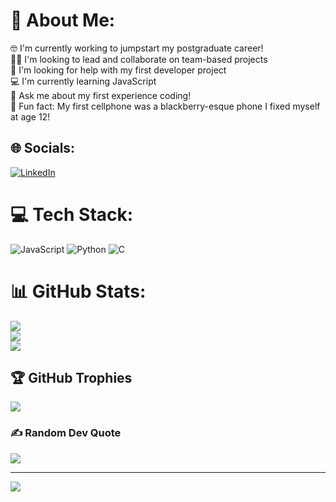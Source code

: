 # 💫 About Me:
🤓 I'm currently working to jumpstart my postgraduate career!<br>👯‍♂️ I'm looking to lead and collaborate on team-based projects<br>🤝 I'm looking for help with my first developer project<br>💻 I'm currently learning JavaScript<br>🤔 Ask me about my first experience coding!<br>📳 Fun fact: My first cellphone was a blackberry-esque phone I fixed myself at age 12!<br>


## 🌐 Socials:
[![LinkedIn](https://img.shields.io/badge/LinkedIn-%230077B5.svg?logo=linkedin&logoColor=white)](https://linkedin.com/in/arodriguezcruz1) 

# 💻 Tech Stack:
![JavaScript](https://img.shields.io/badge/javascript-%23323330.svg?style=for-the-badge&logo=javascript&logoColor=%23F7DF1E) ![Python](https://img.shields.io/badge/python-3670A0?style=for-the-badge&logo=python&logoColor=ffdd54) ![C](https://img.shields.io/badge/c-%2300599C.svg?style=for-the-badge&logo=c&logoColor=white)

# 📊 GitHub Stats:
![](https://github-readme-stats.vercel.app/api?username=Saydfalls&theme=maroongold&hide_border=false&include_all_commits=true&count_private=true)<br/>
![](https://github-readme-streak-stats.herokuapp.com/?user=Saydfalls&theme=maroongold&hide_border=false)<br/>
![](https://github-readme-stats.vercel.app/api/top-langs/?username=Saydfalls&theme=maroongold&hide_border=false&include_all_commits=true&count_private=true&layout=compact)

## 🏆 GitHub Trophies
![](https://github-profile-trophy.vercel.app/?username=Saydfalls&theme=buddhism&no-frame=false&no-bg=true&margin-w=4)

### ✍️ Random Dev Quote
![](https://quotes-github-readme.vercel.app/api?type=horizontal&theme=tokyonight)

---
[![](https://visitcount.itsvg.in/api?id=Saydfalls&icon=6&color=7)](https://visitcount.itsvg.in)

<!-- Proudly created with GPRM ( https://gprm.itsvg.in ) -->
